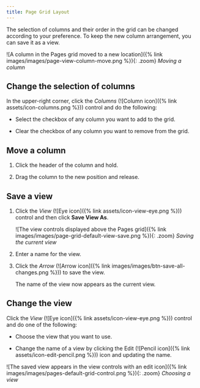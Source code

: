 ```yaml
---
title: Page Grid Layout
---
```


The selection of columns and their order in the grid can be changed according to your preference. To keep the new column arrangement, you can save it as a view.

![A column in the Pages grid moved to a new location]({% link images/images/page-view-column-move.png %}){: .zoom}
_Moving a column_

## Change the selection of columns

In the upper-right corner, click the _Columns_ (![Column icon]({% link assets/icon-columns.png %})) control and do the following:

- Select the checkbox of any column you want to add to the grid.

- Clear the checkbox of any column you want to remove from the grid.

## Move a column

1. Click the header of the column and hold.

1. Drag the column to the new position and release.

## Save a view

1. Click the _View_ (![Eye icon]({% link assets/icon-view-eye.png %})) control and then click **Save View As**.

   ![The view controls displayed above the Pages grid]({% link images/images/page-grid-default-view-save.png %}){: .zoom}
   _Saving the current view_

1. Enter a name for the view.

1. Click the _Arrow_ (![Arrow icon]({% link images/images/btn-save-all-changes.png %})) to save the view.

   The name of the view now appears as the current view.

## Change the view

Click the _View_ (![Eye icon]({% link assets/icon-view-eye.png %})) control and do one of the following:

- Choose the view that you want to use.

- Change the name of a view by clicking the Edit (![Pencil icon]({% link assets/icon-edit-pencil.png %})) icon and updating the name.

![The saved view appears in the view controls with an edit icon]({% link images/images/pages-default-grid-control.png %}){: .zoom}
_Choosing a view_
